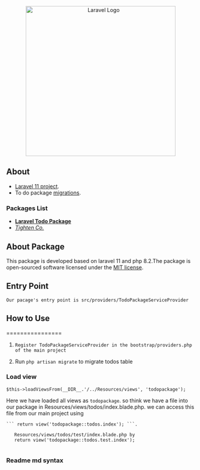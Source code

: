 <p align="center"><a href="https://laravel.com" target="_blank"><img src="https://raw.githubusercontent.com/laravel/art/master/logo-lockup/5%20SVG/2%20CMYK/1%20Full%20Color/laravel-logolockup-cmyk-red.svg" width="400" alt="Laravel Logo"></a></p>



## About 
- [Laravel 11 project](https://laravel.com/docs/routing).
- To do package [migrations](https://laravel.com/docs/migrations).


### Packages List

- **[Laravel Todo Package](https://vehikl.com/)**
- *[Tighten Co.](https://tighten.co)*

## About Package

This package is developed based on laravel 11 and php 8.2.The package is open-sourced software licensed under the [MIT license](https://opensource.org/licenses/MIT).

## Entry Point

```Our pacage's entry point is src/providers/TodoPackageServiceProvider```


## How to Use
================
1. ```Register TodoPackageServiceProvider in the bootstrap/providers.php of the main project```

2. Run ```php artisan migrate``` to migrate todos table


<!--  -->
### Load view
<!-- load route from main package -->
```$this->loadViewsFrom(__DIR__.'/../Resources/views', 'todopackage');```

Here we have loaded all views as ```todopackage```. so think we have a file 
into our package in Resources/views/todos/index.blade.php. we can access this file from our main project using

    ``` return view('todopackage::todos.index'); ```.

 ```
    Resources/views/todos/test/index.blade.php by 
    return view('todopackage::todos.test.index');
   ```


<!-- Rout to Test -->
``` http://127.0.0.1:8000/todos
```


### Readme md syntax

